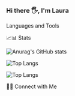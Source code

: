 ### Hi there 🖐️, I'm Laura







Languages and Tools






📈📊 Stats 

![Anurag's GitHub stats](https://github-readme-stats.vercel.app/api?username=lajuruiz&show_icons=true&theme=cobalt)

![Top Langs](https://github-readme-stats.vercel.app/api/top-langs/?username=lajuruiz&hide=python&layout=compact&show_icons=true&theme=tokyonight)

![Top Langs](https://github-readme-stats.vercel.app/api/top-langs/?username=lajuruiz&hide=python&layout=compact&show_icons=true&theme=gruvbox)

🤝🏻 Connect with Me


